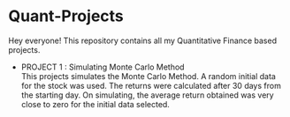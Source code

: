 # Quant-Projects
Hey everyone! This repository contains all my Quantitative Finance based projects.<br>
* PROJECT 1 : Simulating Monte Carlo Method<br>
This projects simulates the Monte Carlo Method. A random initial data for the stock was used. The returns were calculated after 30 days from the starting day. On simulating, the average return obtained was very close to zero for the initial data selected. 
